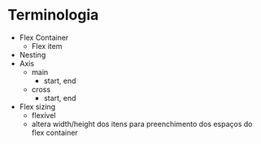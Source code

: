 # Terminologia

- Flex Container
  - Flex item
- Nesting
- Axis
  - main
    - start, end
  - cross
    - start, end
- Flex sizing
  - flexível
  - altera width/height dos itens para preenchimento dos espaços do flex container
